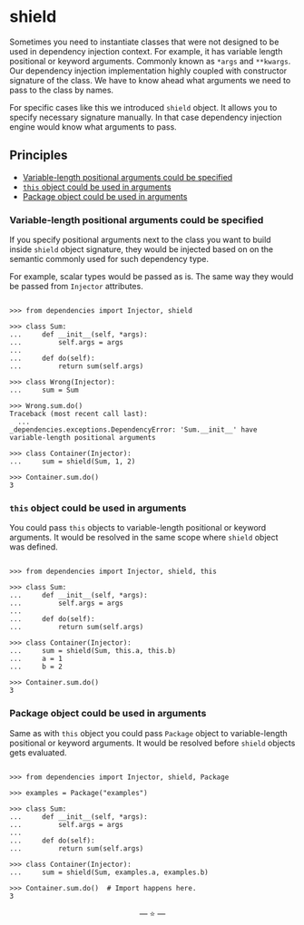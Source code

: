 # shield

Sometimes you need to instantiate classes that were not designed to be used in
dependency injection context. For example, it has variable length positional or
keyword arguments. Commonly known as `*args` and `**kwargs`. Our dependency
injection implementation highly coupled with constructor signature of the class.
We have to know ahead what arguments we need to pass to the class by names.

For specific cases like this we introduced `shield` object. It allows you to
specify necessary signature manually. In that case dependency injection engine
would know what arguments to pass.

## Principles

- [Variable-length positional arguments could be specified](#variable-length-positional-arguments-could-be-specified)
- [`this` object could be used in arguments](#this-object-could-be-used-in-arguments)
- [Package object could be used in arguments](#package-object-could-be-used-in-arguments)

### Variable-length positional arguments could be specified

If you specify positional arguments next to the class you want to build inside
`shield` object signature, they would be injected based on on the semantic
commonly used for such dependency type.

For example, scalar types would be passed as is. The same way they would be
passed from `Injector` attributes.

```pycon

>>> from dependencies import Injector, shield

>>> class Sum:
...     def __init__(self, *args):
...         self.args = args
...
...     def do(self):
...         return sum(self.args)

>>> class Wrong(Injector):
...     sum = Sum

>>> Wrong.sum.do()
Traceback (most recent call last):
  ...
_dependencies.exceptions.DependencyError: 'Sum.__init__' have variable-length positional arguments

>>> class Container(Injector):
...     sum = shield(Sum, 1, 2)

>>> Container.sum.do()
3

```

### `this` object could be used in arguments

You could pass `this` objects to variable-length positional or keyword
arguments. It would be resolved in the same scope where `shield` object was
defined.

```pycon

>>> from dependencies import Injector, shield, this

>>> class Sum:
...     def __init__(self, *args):
...         self.args = args
...
...     def do(self):
...         return sum(self.args)

>>> class Container(Injector):
...     sum = shield(Sum, this.a, this.b)
...     a = 1
...     b = 2

>>> Container.sum.do()
3

```

### Package object could be used in arguments

Same as with `this` object you could pass `Package` object to variable-length
positional or keyword arguments. It would be resolved before `shield` objects
gets evaluated.

```pycon

>>> from dependencies import Injector, shield, Package

>>> examples = Package("examples")

>>> class Sum:
...     def __init__(self, *args):
...         self.args = args
...
...     def do(self):
...         return sum(self.args)

>>> class Container(Injector):
...     sum = shield(Sum, examples.a, examples.b)

>>> Container.sum.do()  # Import happens here.
3

```

<p align="center">&mdash; ⭐ &mdash;</p>
